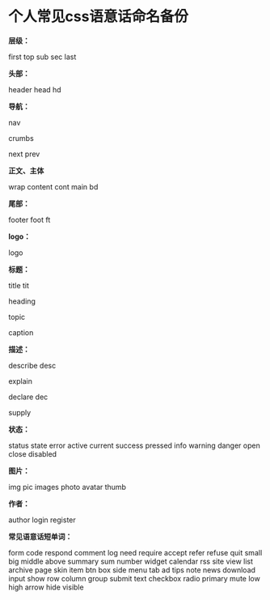 # 个人常见css语意话命名备份


**层级：**

first  top  sub  sec  last   

**头部：**

header head hd

**导航：**

nav

crumbs

next  prev

**正文、主体**

wrap content cont main bd

**尾部：**

footer foot ft

**logo：**

logo

**标题：**

title tit 

heading

topic

caption

**描述：**

describe desc 

explain 

declare dec

supply

**状态：**

status  state  error  active  current  success  pressed  info  warning  danger  open  close  disabled

**图片：**

img  pic  images   photo  avatar  thumb

**作者：**

author  login  register 

**常见语意话短单词：**

form  code  respond  comment  log   need require  accept  refer  refuse  quit  small  big  middle  above  summary  sum number  widget  calendar  rss  site  view  list  archive  page  skin  item   btn  box  side  menu  tab  ad  tips  note  news  download  input show  row  column  group  submit  text  checkbox  radio  primary  mute  low  high  arrow  hide  visible  
